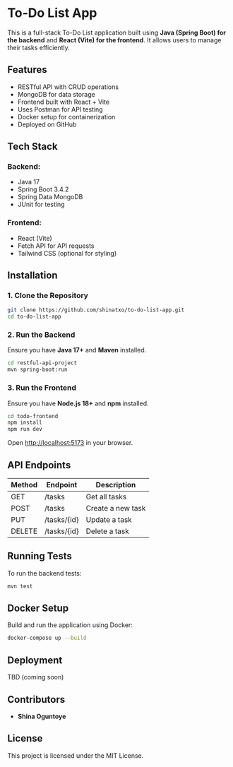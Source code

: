 # To-Do List App

This is a full-stack To-Do List application built using **Java (Spring Boot) for the backend** and **React (Vite) for the frontend**. It allows users to manage their tasks efficiently.

## Features
- RESTful API with CRUD operations
- MongoDB for data storage
- Frontend built with React + Vite
- Uses Postman for API testing
- Docker setup for containerization
- Deployed on GitHub

## Tech Stack
### Backend:
- Java 17
- Spring Boot 3.4.2
- Spring Data MongoDB
- JUnit for testing

### Frontend:
- React (Vite)
- Fetch API for API requests
- Tailwind CSS (optional for styling)

## Installation

### 1. Clone the Repository
```sh
git clone https://github.com/shinatxo/to-do-list-app.git
cd to-do-list-app
```

### 2. Run the Backend
Ensure you have **Java 17+** and **Maven** installed.
```sh
cd restful-api-project
mvn spring-boot:run
```

### 3. Run the Frontend
Ensure you have **Node.js 18+** and **npm** installed.
```sh
cd todo-frontend
npm install
npm run dev
```
Open [http://localhost:5173](http://localhost:5173) in your browser.

## API Endpoints
| Method | Endpoint        | Description          |
|--------|----------------|----------------------|
| GET    | /tasks         | Get all tasks       |
| POST   | /tasks         | Create a new task   |
| PUT    | /tasks/{id}    | Update a task       |
| DELETE | /tasks/{id}    | Delete a task       |

## Running Tests
To run the backend tests:
```sh
mvn test
```

## Docker Setup
Build and run the application using Docker:
```sh
docker-compose up --build
```

## Deployment
TBD (coming soon)

## Contributors
- **Shina Oguntoye**

## License
This project is licensed under the MIT License.

